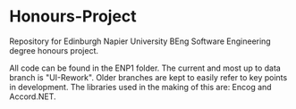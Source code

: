 # Honours-Project
Repository for Edinburgh Napier University BEng Software Engineering degree honours project.

All code can be found in the ENP1 folder. The current and most up to data branch is "UI-Rework". Older branches are kept to easily refer to key points in development.
The libraries used in the making of this are: Encog and Accord.NET.
